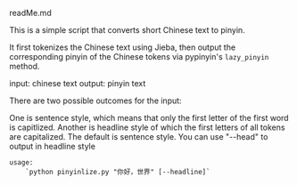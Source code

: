 readMe.md

This is a simple script that converts short Chinese text to pinyin.  

It first tokenizes the Chinese text using Jieba, then output the corresponding pinyin of the Chinese tokens via pypinyin's `lazy_pinyin` method.

 input: chinese text
 output: pinyin text

There are two possible outcomes for the input:  

One is sentence style, which means that only the first letter of the first word is capitlized. Another is headline style of which the first letters of all tokens are capitalized. The default is sentence style. You can use "--head" to output in headline style

    usage: 
        `python pinyinlize.py "你好，世界" [--headline]`

    

